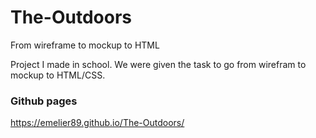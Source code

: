 # The-Outdoors
From wireframe to mockup to HTML

Project I made in school. We were given the task to go from wirefram to mockup to HTML/CSS. 

### Github pages

https://emelier89.github.io/The-Outdoors/
